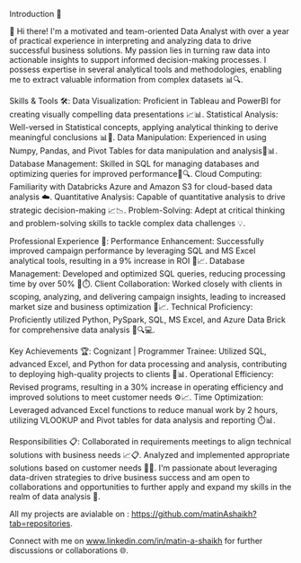 
Introduction 🌟

👋 Hi there! I'm a motivated and team-oriented Data Analyst with over a year of practical experience in interpreting and analyzing data to drive successful business solutions. My passion lies in turning raw data into actionable insights to support informed decision-making processes. I possess expertise in several analytical tools and methodologies, enabling me to extract valuable information from complex datasets 📊🔍.


Skills & Tools 🛠️:
Data Visualization: Proficient in Tableau and PowerBI for creating visually compelling data presentations 📈📊.
Statistical Analysis: Well-versed in Statistical concepts, applying analytical thinking to derive meaningful conclusions 📊🧮.
Data Manipulation: Experienced in using Numpy, Pandas, and Pivot Tables for data manipulation and analysis🐍📊.
Database Management: Skilled in SQL for managing databases and optimizing queries for improved performance💾🔍.
Cloud Computing: Familiarity with Databricks Azure and Amazon S3 for cloud-based data analysis ☁️.
Quantitative Analysis: Capable of quantitative analysis to drive strategic decision-making 📈📉.
Problem-Solving: Adept at critical thinking and problem-solving skills to tackle complex data challenges 💡.


Professional Experience 💼:
Performance Enhancement: Successfully improved campaign performance by leveraging SQL and MS Excel analytical tools, resulting in a 9% increase in ROI 💼📈.
Database Management: Developed and optimized SQL queries, reducing processing time by over 50% 💾⏱️.
Client Collaboration: Worked closely with clients in scoping, analyzing, and delivering campaign insights, leading to increased market size and business optimization 🤝📈.
Technical Proficiency: Proficiently utilized Python, PySpark, SQL, MS Excel, and Azure Data Brick for comprehensive data analysis 🐍🔍💻.


Key Achievements 🏆:
Cognizant | Programmer Trainee: Utilized SQL, advanced Excel, and Python for data processing and analysis, contributing to deploying high-quality projects to clients 💼📊.
Operational Efficiency: Revised programs, resulting in a 30% increase in operating efficiency and improved solutions to meet customer needs ⚙️📈.
Time Optimization: Leveraged advanced Excel functions to reduce manual work by 2 hours, utilizing VLOOKUP and Pivot tables for data analysis and reporting ⏱️📊.


Responsibilities 📋:
Collaborated in requirements meetings to align technical solutions with business needs 📈📋.
Analyzed and implemented appropriate solutions based on customer needs 🤝💼.
I'm passionate about leveraging data-driven strategies to drive business success and am open to collaborations and opportunities to further apply and expand my skills in the realm of data analysis 🚀.

All my projects are avialable on : https://github.com/matinAshaikh?tab=repositories.

Connect with me on www.linkedin.com/in/matin-a-shaikh for further discussions or collaborations 🌐.

